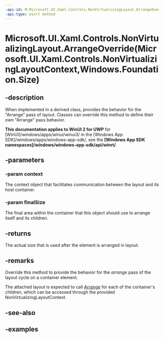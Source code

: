```yaml
---
-api-id: M:Microsoft.UI.Xaml.Controls.NonVirtualizingLayout.ArrangeOverride(Microsoft.UI.Xaml.Controls.NonVirtualizingLayoutContext,Windows.Foundation.Size)
-api-type: winrt method
---
```


# Microsoft.UI.Xaml.Controls.NonVirtualizingLayout.ArrangeOverride(Microsoft.UI.Xaml.Controls.NonVirtualizingLayoutContext,Windows.Foundation.Size)

<!--
protected virtual Windows.Foundation.Size ArrangeOverride (Microsoft.UI.Xaml.Controls.NonVirtualizingLayoutContext context, Windows.Foundation.Size finalSize);
-->

## -description

When implemented in a derived class, provides the behavior for the "Arrange" pass of layout. Classes can override this method to define their own "Arrange" pass behavior.

**This documentation applies to WinUI 2 for UWP** for [WinUI]/windows/apps/winui/winui3/ in the [Windows App SDK]/windows/apps/windows-app-sdk/, see the **[Windows App SDK namespaces]/windows/windows-app-sdk/api/winrt/**.

## -parameters

### -param context

The context object that facilitates communication between the layout and its host container.

### -param finalSize

The final area within the container that this object should use to arrange itself and its children.

## -returns

The actual size that is used after the element is arranged in layout.

## -remarks

Override this method to provide the behavior for the _arrange_ pass of the layout cycle on a container element.

The attached layout is expected to call [Arrange](layout_arrange_337607665.md) for each of the container's children, which can be accessed through the provided NonVirtualizingLayoutContext.

## -see-also

## -examples

